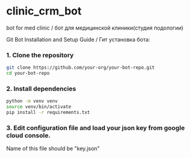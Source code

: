 # clinic_crm_bot
bot for med clinic / бот для медицинской клиники(студия подологии)

Git Bot Installation and Setup Guide / Гит установка бота:

### 1. Clone the repository
```bash
git clone https://github.com/your-org/your-bot-repo.git
cd your-bot-repo
```

### 2. Install dependencies
```bash
python -m venv venv
source venv/bin/activate
pip install -r requirements.txt
```
### 3. Edit configuration file and load your json key from google cloud console. 
Name of this file should be "key.json"
